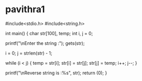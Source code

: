 # pavithra1
#include<stdio.h>
#include<string.h>
 
int main() {
   char str[100], temp;
   int i, j = 0;
 
   printf("\nEnter the string :");
   gets(str);
 
   i = 0;
   j = strlen(str) - 1;
 
   while (i < j) {
      temp = str[i];
      str[i] = str[j];
      str[j] = temp;
      i++;
      j--;
   }
 
   printf("\nReverse string is :%s", str);
   return (0);
}
